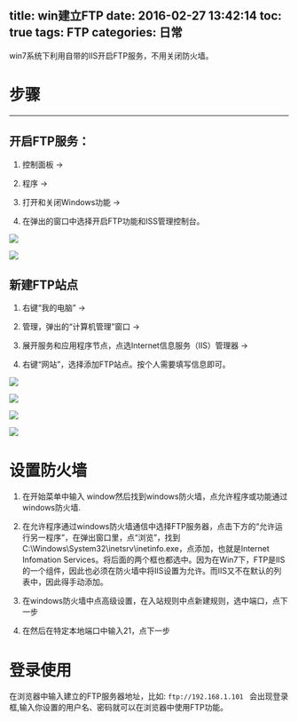 title: win建立FTP
date: 2016-02-27 13:42:14
toc: true
tags: FTP
categories: 日常  
---

win7系统下利用自带的IIS开启FTP服务，不用关闭防火墙。

# 步骤 #

----------

## 开启FTP服务： ##

1. 控制面板 ->

2. 程序 ->

3. 打开和关闭Windows功能 ->

4. 在弹出的窗口中选择开启FTP功能和ISS管理控制台。

<!--more-->

![](http://www.2cto.com/uploadfile/Collfiles/20140925/2014092509185838.png)

![](http://www.2cto.com/uploadfile/Collfiles/20140925/2014092509185839.png)

## 新建FTP站点 ##

1. 右键“我的电脑” ->

2. 管理，弹出的“计算机管理”窗口 ->

3. 展开服务和应用程序节点，点选Internet信息服务（IIS）管理器 ->

4. 右键“网站”，选择添加FTP站点。按个人需要填写信息即可。

![](http://www.2cto.com/uploadfile/Collfiles/20140925/2014092509185840.png)

![](http://www.2cto.com/uploadfile/Collfiles/20140925/2014092509185841.png)

![](http://www.2cto.com/uploadfile/Collfiles/20140925/2014092509185943.png)

![](http://www.2cto.com/uploadfile/Collfiles/20140925/2014092509185951.png)

# 设置防火墙 #

1. 在开始菜单中输入 window然后找到windows防火墙，点允许程序或功能通过windows防火墙.

2. 在允许程序通过windows防火墙通信中选择FTP服务器，点击下方的“允许运行另一程序”，在弹出窗口里，点“浏览”，找到C:\Windows\System32\inetsrv\inetinfo.exe，点添加，也就是Internet Infomation Services。将后面的两个框也都选中。因为在Win7下，FTP是IIS的一个组件，因此也必须在防火墙中将IIS设置为允许。而IIS又不在默认的列表中，因此得手动添加。

3. 在windows防火墙中点高级设置，在入站规则中点新建规则，选中端口，点下一步

4. 在然后在特定本地端口中输入21，点下一步

# 登录使用 #

在浏览器中输入建立的FTP服务器地址，比如: `ftp://192.168.1.101 ` 会出现登录框,输入你设置的用户名、密码就可以在浏览器中使用FTP功能。